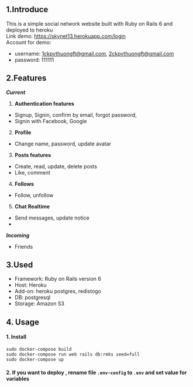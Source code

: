## 1.Introduce
This is a simple social network website built with Ruby on Rails 6 and deployed to heroku  
Link demo: https://skynet13.herokuapp.com/login  
Account for demo: 
- username: 1ckpvthuongft@gmail.com, 2ckpvthuongft@gmail.com
- password: 111111
## 2.Features
***Current***  
1. **Authentication features**
- Signup, Signin, confirm by email, forgot password, 
- Signin with Facebook, Google
2. **Profile**  
- Change name, password, update avatar
3. **Posts features**  
- Create, read, update, delete posts
- Like, comment
4. **Follows**  
- Follow, unfollow
5. **Chat Realtime**  
- Send messages, update notice  
- 
***Incoming***
- Friends

## 3.Used
- Framework: Ruby on Rails version 6
- Host: Heroku
- Add-on: heroku postgres, redistogo
- DB: postgresql
- Storage: Amazon S3
## 4. Usage
#### 1. Install
`sudo docker-compose build`     
`sudo docker-compose run web rails db:rmks seed=full`   
`sudo docker-compose up`
#### 2. If you want to deploy , rename file `.env-config` to `.env` and set value for variables
